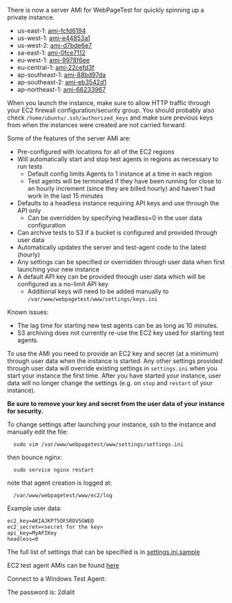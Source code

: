 There is now a server AMI for WebPageTest for quickly spinning up a private instance.

* us-east-1: [ami-fcfd6194](https://console.aws.amazon.com/ec2/v2/home?region=us-east-1#LaunchInstanceWizard:ami=ami-fcfd6194)
* us-west-1: [ami-e44853a1](https://console.aws.amazon.com/ec2/v2/home?region=us-west-1#LaunchInstanceWizard:ami=ami-e44853a1)
* us-west-2: [ami-d7bde6e7](https://console.aws.amazon.com/ec2/v2/home?region=us-west-2#LaunchInstanceWizard:ami=ami-d7bde6e7)
* sa-east-1: [ami-0fce7112](https://console.aws.amazon.com/ec2/v2/home?region=sa-east-1#LaunchInstanceWizard:ami=ami-0fce7112)
* eu-west-1: [ami-9978f6ee](https://console.aws.amazon.com/ec2/v2/home?region=eu-west-1#LaunchInstanceWizard:ami=ami-9978f6ee)
* eu-central-1: [ami-22cefd3f](https://console.aws.amazon.com/ec2/v2/home?region=eu-central-1#LaunchInstanceWizard:ami=ami-22cefd3f)
* ap-southeast-1: [ami-88bd97da](https://console.aws.amazon.com/ec2/v2/home?region=ap-southeast-1#LaunchInstanceWizard:ami=ami-88bd97da)
* ap-southeast-2: [ami-eb3542d1](https://console.aws.amazon.com/ec2/v2/home?region=ap-southeast-2#LaunchInstanceWizard:ami=ami-eb3542d1)
* ap-northeast-1: [ami-66233967](https://console.aws.amazon.com/ec2/v2/home?region=ap-northeast-1#LaunchInstanceWizard:ami=ami-66233967)

When you launch the instance, make sure to allow HTTP traffic through your EC2 firewall configuration/security group.  You should probably also check ```/home/ubuntu/.ssh/authorized_keys``` and make sure previous keys from when the instances were created are not carried forward.

Some of the features of the server AMI are:
* Pre-configured with locations for all of the EC2 regions
* Will automatically start and stop test agents in regions as necessary to run tests
    * Default config limits Agents to 1 instance at a time in each region
    * Test agents will be terminated if they have been running for close to an hourly increment (since they are billed hourly) and haven't had work in the last 15 minutes
* Defaults to a headless instance requiring API keys and use through the API only
    * Can be overridden by specifying headless=0 in the user data configuration
* Can archive tests to S3 if a bucket is configured and provided through user data
* Automatically updates the server and test-agent code to the latest (hourly)
* Any settings can be specified or overridden through user data when first launching your new instance
* A default API key can be provided through user data which will be configured as a no-limit API key
    * Additional keys will need to be added manually to ```/var/www/webpagetest/www/settings/keys.ini```

Known issues:
* The lag time for starting new test agents can be as long as 10 minutes.
* S3 archiving does not currently re-use the EC2 key used for starting test agents.

To use the AMI you need to provide an EC2 key and secret (at a minimum) through user data when the instance is started.  Any other settings provided through user data will override existing settings in ```settings.ini``` when you start your instance the first time. After you have started your instance, user data will no longer change the settings (e.g. on ```stop``` and ```restart``` of your instance).

**Be sure to remove your key and secret from the user data of your instance for security.**

To change settings after launching your instance, ssh to the instance and manually edit the file:

```
  sudo vim /var/www/webpagetest/www/settings/settings.ini
```

then bounce nginx:

```
  sudo service nginx restart
```

note that agent creation is logged at:

```
  /var/www/webpagetest/www/ec2/log
```

Example user data:

```
ec2_key=AKIAJKP75OFSROV5GWEQ
ec2_secret=<secret for the key>
api_key=MyAPIKey
headless=0
```

The full list of settings that can be specified is in [settings.ini.sample](https://github.com/WPO-Foundation/webpagetest/blob/master/www/settings/settings.ini.sample)

EC2 test agent AMIs can be found [here](https://github.com/WPO-Foundation/webpagetest-docs/blob/master/user/Private%20Instances/ec2_agents.md)

Connect to a Windows Test Agent:

The password is: 2dialit
